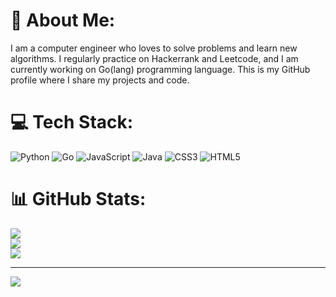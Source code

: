 # 💫 About Me:
I am a computer engineer who loves to solve problems and learn new algorithms. I regularly practice on Hackerrank and Leetcode, and I am currently working on Go(lang) programming language. This is my GitHub profile where I share my projects and code.


# 💻 Tech Stack:
![Python](https://img.shields.io/badge/python-3670A0?style=for-the-badge&logo=python&logoColor=ffdd54) ![Go](https://img.shields.io/badge/go-%2300ADD8.svg?style=for-the-badge&logo=go&logoColor=white) ![JavaScript](https://img.shields.io/badge/javascript-%23323330.svg?style=for-the-badge&logo=javascript&logoColor=%23F7DF1E) ![Java](https://img.shields.io/badge/java-%23ED8B00.svg?style=for-the-badge&logo=java&logoColor=white) ![CSS3](https://img.shields.io/badge/css3-%231572B6.svg?style=for-the-badge&logo=css3&logoColor=white) ![HTML5](https://img.shields.io/badge/html5-%23E34F26.svg?style=for-the-badge&logo=html5&logoColor=white)
# 📊 GitHub Stats:
![](https://github-readme-stats.vercel.app/api?username=MustafaAkipek&theme=blueberry&hide_border=false&include_all_commits=false&count_private=false)<br/>
![](https://github-readme-streak-stats.herokuapp.com/?user=MustafaAkipek&theme=blueberry&hide_border=false)<br/>
![](https://github-readme-stats.vercel.app/api/top-langs/?username=MustafaAkipek&theme=blueberry&hide_border=false&include_all_commits=false&count_private=false&layout=compact)

---
[![](https://visitcount.itsvg.in/api?id=MustafaAkipek&icon=1&color=6)](https://visitcount.itsvg.in)

<!-- Proudly created with GPRM ( https://gprm.itsvg.in ) -->
